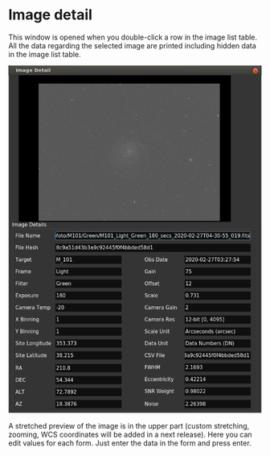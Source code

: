 # Image detail
This window is opened when you double-click a row in the image list table.
All the data regarding the selected image are printed including hidden data in the image list table.

![Image Detail](imageDetail1.png)

A stretched preview of the image is in the upper part (custom stretching,  zooming, WCS coordinates will be added in a next release).
Here you can edit values for each form. Just enter the data in the form and press enter.
 
 

